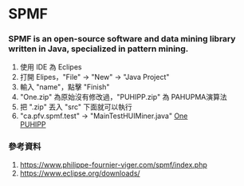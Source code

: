 # SPMF 
### SPMF is an open-source software and data mining library written in Java, specialized in pattern mining.

1. 使用 IDE 為 Eclipes 
2. 打開 Elipes，"File" -> "New" -> "Java Project"
3. 輸入 "name"，點擊 "Finish"
4. "One.zip" 為原始沒有修改過，"PUHIPP.zip" 為 PAHUPMA演算法
5. 把 ".zip" 丟入 "src" 下面就可以執行
6. "ca.pfv.spmf.test" -> "MainTestHUIMiner.java"
[One](https://higa.teracloud.jp/share/11e142176c997799)   
[PUHIPP](https://higa.teracloud.jp/share/11e18490ac1eb763)


### 參考資料
1. https://www.philippe-fournier-viger.com/spmf/index.php
2. https://www.eclipse.org/downloads/

